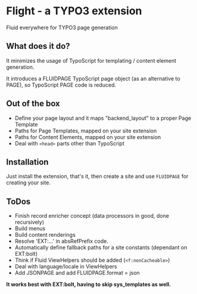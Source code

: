 # Flight - a TYPO3 extension
Fluid everywhere for TYPO3 page generation

## What does it do?
It minimizes the usage of TypoScript for templating / content element generation.

It introduces a FLUIDPAGE TypoScript page object (as an alternative to PAGE), so 
TypoScript PAGE code is reduced.

## Out of the box
- Define your page layout and it maps "backend_layout" to a proper Page Template
- Paths for Page Templates, mapped on your site extension
- Paths for Content Elements, mapped on your site extension
- Deal with `<head>` parts other than TypoScript


## Installation
Just install the extension, that's it, then create a site and use `FLUIDPAGE`
for creating your site.


## ToDos
- Finish record enricher concept (data processors in good, done recursively)
- Build menus
- Build content renderings
- Resolve 'EXT:...' in absRefPrefix code.
- Automatically define fallback paths for a site constants (dependant on EXT:bolt)
- Think if Fluid ViewHelpers should be added (`<f:nonCacheable>`)
- Deal with language/locale in ViewHelpers
- Add JSONPAGE and add FLUIDPAGE.format = json


<strong>It works best with EXT:bolt, having to skip sys_templates
as well.</strong>